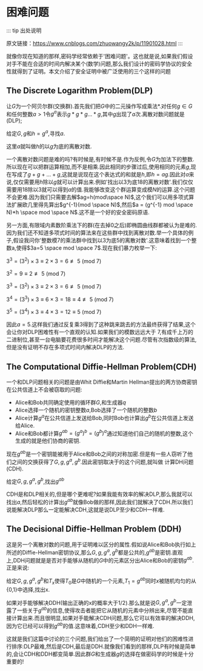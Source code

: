 # 困难问题

::: tip 出处说明

<!--@include: ./disclaimer.md-->

原文链接：https://www.cnblogs.com/zhuowangy2k/p/11901028.html
:::

就像你现在知道的那样,密码学经常依赖于'困难问题'。这也就是说,如果我们假设对手不能在合适的时间内解决某个(数学)问题,那么我们设计的密码学协议的安全性就得到了证明。本文介绍了安全证明中被广泛使用的三个这样的问题

## The Discrete Logarithm Problem(DLP)

让$G$为一个阿贝尔群(交换群).首先我们把$G$中的二元操作写成乘法\*.对任何$g \in G$ 和任何整数$a \gt 1$令$g^a$表示$g*g*g...*g$,其中$g$出现了$a$次.离散对数问题就是(DLP);

给定$G,g$和$h = g^a$,寻找$a$.

这里$a$就叫做$h$的以$g$为底的离散对数.

一个离散对数问题是难的吗?有时候是,有时候不是.作为反例,令$G$为加法下的整数.所以现在可以把群运算相加,而不是相乘.因此相同的步骤过后,使用相同的元素$g$,现在写成了$g + g + ...+g$,这就是说现在这个表达式的和就是$h$,即$h = ag$.因此对$a$来说,仅仅需要用$h$除以$g$就可以计算出来.例如'找出以3为底18的离散对数'.我们仅仅需要用18除以3就可以得到$a$的值.我能够改变这个群运算变成模$N$的运算.这个问题不会更难.因为我们只需要去解$ag=h(mod\space N)$,这个我们可以用多项式算法扩展欧几里得先算出$g^{-1}(mod \space N)$,然后$a = (g^{-1} mod \space N)*h \space mod \space N$.这不是一个好的安全密码原语.

另一方面,有限域内素数阶乘法下的群(在去掉0之后)即椭圆曲线群都被认为是难的.因为我们还不知道多项式时间的算法来在这些群中找到离散对数.举一个具体的例子,假设我问你'整数模7的乘法群中找到以3为底5的离散对数'.这意味着找到一个整数a,使得$3a=5 \space mod \space 7$.现在我们暴力枚举一下:

$3^3 = (3^2)\times3 \equiv 2\times3 = 6 \not\equiv 5\: (\mathrm{mod} \: 7)$

$3^2 = 9 \equiv 2 \not\equiv 5 \: (\mathrm{mod} \: 7)$

$3^3 = (3^2)\times3 \equiv 2\times3 = 6 \not\equiv 5\: (\mathrm{mod} \: 7)$

$3^4 = (3^3)\times3 \equiv 6\times3 = 18 \equiv 4 \not\equiv 5\: (\mathrm{mod} \: 7)$

$3^5 = (3^4)\times3 \equiv 4\times 3 = 12 \equiv 5\: (\mathrm{mod} \: 7)$

因此$a = 5$.这样我们通过反复乘3得到了这种跳来跳去的方法最终获得了结果,这个会让你对DLP困难性有一个直观的认知.如果我们的模数远远大于 7,有成千上万的二进制位,甚至一台电脑要花费很多时间才能解决这个问题.尽管有次指数级的算法,但是没有证明不存在多项式时间内解决DLP的方法.

## The Computational Diffie-Hellman Problem(CDH)

一个和DLP问题相关的问题是由Whit Diffie和Martin Hellman提出的两方协商密钥在公共信道上不会被窃取的问题:

- Alice和Bob共同确定使用的循环群$G$,和生成器$q$
- Alice选择一个随机的密钥整数$a$,Bob选择了一个随机的整数$b$
- Alice计算$g^a$在公共信道上发送给Bob,同时Bob也计算出$g^b$在公共信道上发送给Alice.
- Alice和Bob都计算$g^{ab}=(g^a)^b=(g^b)^a$通过知道他们自己的随机的整数,这个生成的就是他们协商的密钥.

现在$g^{ab}$是一个密钥能被用于Alice和Bob之间的对称加密.但是有一些人窃听了他们之间的交换获得了$G,g,g^a,g^b$.因此密钥取决于的这个问题,就叫做 计算DH问题(CDH).

给定$G,g,g^a,g^b$,找出$g^{ab}$

CDH是和DLP相关的,但是哪个更难呢?如果我能有效率的解决DLP,那么我就可以找出$a$,然后轻松的计算出$g^{ab}$就像Bob做的那样,因此我们就解决了CDH.所以我们说能解决DLP那么一定能解决CDH,这就是说DLP至少和CDH一样难.

## The Decisional Diffie-Hellman Problem (DDH)

这是另一个离散对数的问题,用于证明难以区分的属性.假如说Alice和Bob执行如上所述的Diffie-Hellman密钥协议,那么$G,g,g^a,g^b$都是公共的,$g^{ab}$是密钥.直观上,DDH问题就是是否对手能够从随机的$G$中的元素区分出Alice和Bob的密钥$g^{ab}$.正是来说:

给定$G,g,g^a,g^b$和$T_x$使得$T_0$是$G$中随机的一个元素,$T_1=g^{ab}$同时$x$被随机均匀的从{0,1}中选择,找出x.

如果对手能够解决DDH(输出正确的x的概率大于1/2).那么就是说$G,g^a,g^b$一定泄露了一些关于$g^{ab}$的信息,使得攻击者能把它从随机的元素中分辨出来,尽管不能直接计算出来.而且很明显,如果对手能解决CDH问题,那么它可以有效率的解决DDH,因为它已经可以得到$g^{ab}$的值.这意味着,CDH至少和DDH一样难.

这就是我们这篇中讨论的三个问题,我们给出了一个简明的证明对他们的困难性进行排序:DLP最难,然后是CDH,最后是DDH.就像我们看到的那样,DLP有时候是简单的,会让CDH和DDH都变简单.因此群$G$和生成器$g$的选择在做密码学的时候是十分重要的!